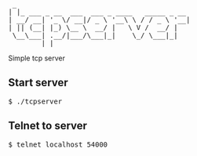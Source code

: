 <pre>
 _                                          
| |_ ___ _ __  ___  ___ _ ____   _____ _ __ 
| __/ __| '_ \/ __|/ _ \ '__\ \ / / _ \ '__|
| || (__| |_) \__ \  __/ |   \ V /  __/ |   
 \__\___| .__/|___/\___|_|    \_/ \___|_|   
        |_|                                 
</pre>

Simple tcp server

## Start server
<pre>
$ ./tcpserver
</pre>

## Telnet to server

<pre>
$ telnet localhost 54000
</pre>


